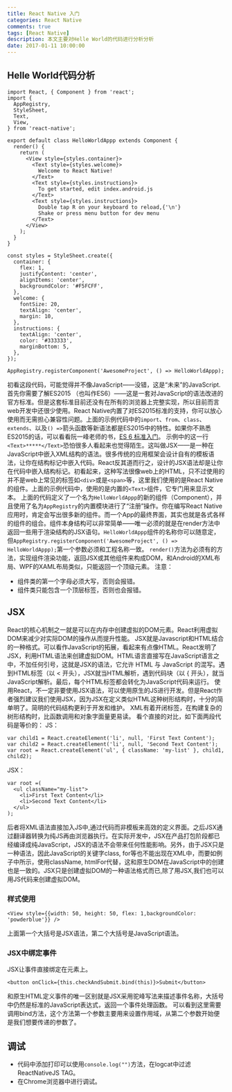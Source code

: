 ```yaml
---
title: React Native 入门
categories: React Native
comments: true
tags: [React Native]
description: 本文主要对Helle World的代码进行分析分析
date: 2017-01-11 10:00:00
---
```


## Helle World代码分析

```
import React, { Component } from 'react';
import {
  AppRegistry,
  StyleSheet,
  Text,
  View,
} from 'react-native';

export default class HelloWorldAppp extends Component {
  render() {
    return (
      <View style={styles.container}>
        <Text style={styles.welcome}>
          Welcome to React Native!
        </Text>
        <Text style={styles.instructions}>
          To get started, edit index.android.js
        </Text>
        <Text style={styles.instructions}>
          Double tap R on your keyboard to reload,{'\n'}
          Shake or press menu button for dev menu
        </Text>
      </View>
    );
  }
}

const styles = StyleSheet.create({
  container: {
    flex: 1,
    justifyContent: 'center',
    alignItems: 'center',
    backgroundColor: '#F5FCFF',
  },
  welcome: {
    fontSize: 20,
    textAlign: 'center',
    margin: 10,
  },
  instructions: {
    textAlign: 'center',
    color: '#333333',
    marginBottom: 5,
  },
});

AppRegistry.registerComponent('AwesomeProject', () => HelloWorldAppp);
```
初看这段代码，可能觉得并不像JavaScript——没错，这是“未来”的JavaScript.
首先你需要了解ES2015 （也叫作ES6）——这是一套对JavaScript的语法改进的官方标准。但是这套标准目前还没有在所有的浏览器上完整实现，所以目前而言web开发中还很少使用。React Native内置了对ES2015标准的支持，你可以放心使用而无需担心兼容性问题。上面的示例代码中的`import`、`from`、`class`、`extends`、以及`() =>`箭头函数等新语法都是ES2015中的特性。如果你不熟悉ES2015的话，可以看看阮一峰老师的书，[ES 6 标准入门](http://es6.ruanyifeng.com/)。
示例中的这一行`<Text>*****</Text>`恐怕很多人看起来也觉得陌生。这叫做JSX——是一种在JavaScript中嵌入XML结构的语法。很多传统的应用框架会设计自有的模板语法，让你在结构标记中嵌入代码。React反其道而行之，设计的JSX语法却是让你在代码中嵌入结构标记。初看起来，这种写法很像web上的HTML，只不过使用的并不是web上常见的标签如`<div>`或是`<span>`等，这里我们使用的是React Native的组件。上面的示例代码中，使用的是内置的`<Text>`组件，它专门用来显示文本。
上面的代码定义了一个名为`HelloWorldAppp`的新的组件（Component），并且使用了名为`AppRegistry`的内置模块进行了“注册”操作。你在编写React Native应用时，肯定会写出很多新的组件。而一个App的最终界面，其实也就是各式各样的组件的组合。组件本身结构可以非常简单——唯一必须的就是在render方法中返回一些用于渲染结构的JSX语句。`HelloWorldAppp`组件的名称你可以随意定，但`AppRegistry.registerComponent('AwesomeProject', () => HelloWorldAppp);`第一个参数必须和工程名称一致。
`render()`方法为必须有的方法，实现组件渲染功能，返回JSX或其他组件来构成DOM，和Android的XML布局、WPF的XAML布局类似，只能返回一个顶级元素。
注意：
 - 组件类的第一个字母必须大写，否则会报错。
 - 组件类只能包含一个顶层标签，否则也会报错。

## JSX
React的核心机制之一就是可以在内存中创建虚拟的DOM元素。React利用虚拟DOM来减少对实际DOM的操作从而提升性能。
JSX就是Javascript和HTML结合的一种格式。可以看作JavaScript的拓展，看起来有点像HTML。React发明了JSX，利用HTML语法来创建虚拟DOM。HTML语言直接写在JavaScript语言之中，不加任何引号，这就是JSX的语法，它允许 HTML 与 JavaScript 的混写。遇到HTML标签（以 < 开头），JSX就当HTML解析，遇到代码块（以 { 开头），就当JavaScript解析。最后，每个HTML标签都会转化为JavaScript代码来运行。
使用React，不一定非要使用JSX语法，可以使用原生的JS进行开发。但是React作者强烈建议我们使用JSX，因为JSX在定义类似HTML这种树形结构时，十分的简单明了。简明的代码结构更利于开发和维护。 XML有着开闭标签，在构建复杂的树形结构时，比函数调用和对象字面量更易读。
看个直接的对比，如下面两段代码是等价的：
JS：

```
var child1 = React.createElement('li', null, 'First Text Content');
var child2 = React.createElement('li', null, 'Second Text Content');
var root = React.createElement('ul', { className: 'my-list' }, child1, child2);
```
JSX：

```
var root =(
  <ul className="my-list">
    <li>First Text Content</li>
    <li>Second Text Content</li>
  </ul>
);
```
后者将XML语法直接加入JS中,通过代码而非模板来高效的定义界面。之后JSX通过翻译器转换为纯JS再由浏览器执行。在实际开发中，JSX在产品打包阶段都已经编译成纯JavaScript，JSX的语法不会带来任何性能影响。另外，由于JSX只是一种语法，因此JavaScript的关键字class, for等也不能出现在XML中，而要如例子中所示，使用className, htmlFor代替，这和原生DOM在JavaScript中的创建也是一致的。JSX只是创建虚拟DOM的一种语法格式而已,除了用JSX,我们也可以用JS代码来创建虚拟DOM。
### 样式使用
```
<View style={{width: 50, height: 50, flex: 1,backgroundColor: 'powderblue'}} />
```
上面第一个大括号是JSX语法，第二个大括号是JavaScript语法。
### JSX中绑定事件
JSX让事件直接绑定在元素上。

```
<button onClick={this.checkAndSubmit.bind(this)}>Submit</button>
```
和原生HTML定义事件的唯一区别就是JSX采用驼峰写法来描述事件名称，大括号中仍然是标准的JavaScript表达式，返回一个事件处理函数。
可以看到这里需要调用bind方法，这个方法第一个参数主要用来设置作用域，从第二个参数开始便是我们想要传递的参数了。

## 调试
 - 代码中添加打印可以使用`console.log("")`方法，在logcat中过滤ReactNativeJS TAG。
 - 在Chrome浏览器中进行调试。

